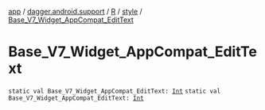 [app](../../../index.md) / [dagger.android.support](../../index.md) / [R](../index.md) / [style](index.md) / [Base_V7_Widget_AppCompat_EditText](./-base_-v7_-widget_-app-compat_-edit-text.md)

# Base_V7_Widget_AppCompat_EditText

`static val Base_V7_Widget_AppCompat_EditText: `[`Int`](https://kotlinlang.org/api/latest/jvm/stdlib/kotlin/-int/index.html)
`static val Base_V7_Widget_AppCompat_EditText: `[`Int`](https://kotlinlang.org/api/latest/jvm/stdlib/kotlin/-int/index.html)
